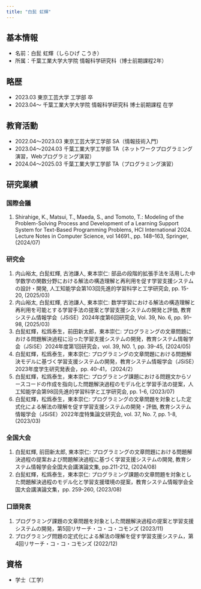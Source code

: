 ```yaml
---
title: "白髭 虹輝"
---
```


## 基本情報

- 名前：白髭 虹輝（しらひげ こうき）
- 所属：千葉工業大学大学院 情報科学研究科（博士前期課程2年）

## 略歴

- 2023.03 東京工芸大学 工学部 卒
- 2023.04～ 千葉工業大学大学院 情報科学研究科 博士前期課程 在学

## 教育活動

- 2022.04〜2023.03 東京工芸大学工学部 SA（情報技術入門）
- 2023.04〜2024.03 千葉工業大学工学部 TA（ネットワークプログラミング演習，Webプログラミング演習）
- 2024.04～2025.03 千葉工業大学工学部 TA（プログラミング演習）

## 研究業績

### 国際会議

1. Shirahige, K., Matsui, T., Maeda, S., and Tomoto, T.: Modeling of the Problem-Solving Process and Development of a Learning Support System for Text-Based Programming Problems, HCI International 2024. Lecture Notes in Computer Science, vol 14691., pp. 148–163, Springer, (2024/07)

### 研究会

1. 内山裕太, 白髭虹輝, 古池謙人, 東本崇仁: 部品の段階的拡張手法を活用した中学数学の関数分野における解法の構造理解と再利用を促す学習支援システムの設計・開発, 人工知能学会第103回先進的学習科学と工学研究会, pp. 15-20, (2025/03)
2. 内山裕太, 白髭虹輝, 古池謙人, 東本崇仁: 数学学習における解法の構造理解と再利用を可能とする学習手法の提案と学習支援システムの開発と評価, 教育システム情報学会（JSiSE）2024年度第6回研究会, Vol. 39, No. 6, pp. 91–98, (2025/03)
3. 白髭虹輝，松爲泰生，前田新太郎，東本崇仁: プログラミングの文章問題における問題解決過程に沿った学習支援システムの開発，教育システム情報学会（JSiSE）2024年度第1回研究会，vol. 39, NO. 1, pp. 39-45, (2024/05)
4. 白髭虹輝，松爲泰生，東本崇仁: プログラミングの文章問題における問題解決モデルに基づく学習支援システムの開発，教育システム情報学会（JSiSE）2023年度学生研究発表会，pp. 40-41，（2024/2）
5. 白髭虹輝，松爲泰生，東本崇仁: プログラミング課題における問題文からソースコードの作成を指向した問題解決過程のモデル化と学習手法の提案，人工知能学会第98回先進的学習科学と工学研究会, pp. 1-6, (2023/07)
6. 白髭虹輝，松爲泰生，東本崇仁: プログラミングの文章問題を対象とした定式化による解法の理解を促す学習支援システムの開発・評価, 教育システム情報学会（JSiSE）2022年度特集論文研究会, vol. 37, No. 7, pp. 1-8, (2023/03)

### 全国大会

1. 白髭虹輝, 前田新太郎, 東本崇仁: プログラミングの文章問題における問題解決過程の提案および問題解決過程に基づく学習支援システムの開発, 教育システム情報学会全国大会講演論文集,  pp.211-212, (2024/08)
2. 白髭虹輝，松爲泰生，東本崇仁: プログラミング課題の文章問題を対象とした問題解決過程のモデル化と学習支援環境の提案，教育システム情報学会全国大会講演論文集，pp. 259-260, (2023/08)

### 口頭発表

1. プログラミング課題の文章問題を対象とした問題解決過程の提案と学習支援システムの開発，第5回リサーチ・コ・コ・コモンズ (2023/11)
2. プログラミング問題の定式化による解法の理解を促す学習支援システム，第4回リサーチ・コ・コ・コモンズ (2022/12)

## 資格

- 学士（工学）
